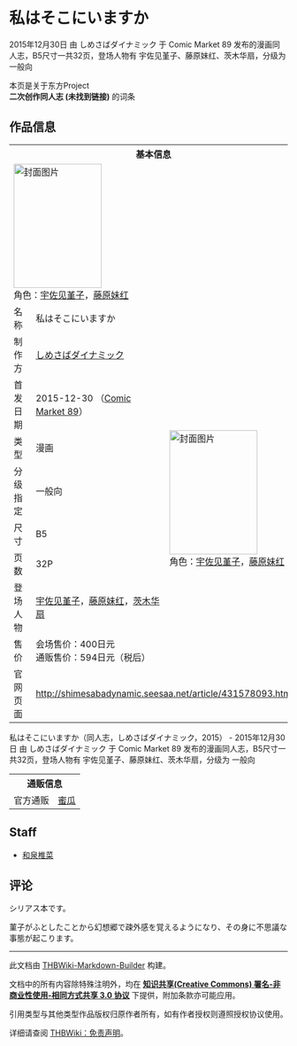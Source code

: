 # 私はそこにいますか

<!-- source html: G:\repos\THBWiki-Markdown-Builder\THBWikiMarkdown\Temp\main\4\45\ns0%3A%E7%A7%81%E3%81%AF%E3%81%9D%E3%81%93%E3%81%AB%E3%81%84%E3%81%BE%E3%81%99%E3%81%8B.html -->

2015年12月30日 由 しめさばダイナミック 于 Comic Market 89 发布的漫画同人志，B5尺寸一共32页，登场人物有 宇佐见堇子、藤原妹红、茨木华扇，分级为 一般向

本页是关于东方Project  
 **二次创作同人志 (未找到链接)** 的词条

## 作品信息

<table><tbody><tr><th colspan="3">基本信息</th></tr><tr><td class="cover-artwork-mobile" colspan="2"><a href="./文件-私はそこにいますか封面.jpg.md" class="image" title="封面图片"><img alt="封面图片" src="https://upload.thwiki.cc/thumb/6/6f/%E7%A7%81%E3%81%AF%E3%81%9D%E3%81%93%E3%81%AB%E3%81%84%E3%81%BE%E3%81%99%E3%81%8B%E5%B0%81%E9%9D%A2.jpg/159px-%E7%A7%81%E3%81%AF%E3%81%9D%E3%81%93%E3%81%AB%E3%81%84%E3%81%BE%E3%81%99%E3%81%8B%E5%B0%81%E9%9D%A2.jpg" decoding="async" loading="lazy" width="159" height="224" srcset="https://upload.thwiki.cc/thumb/6/6f/%E7%A7%81%E3%81%AF%E3%81%9D%E3%81%93%E3%81%AB%E3%81%84%E3%81%BE%E3%81%99%E3%81%8B%E5%B0%81%E9%9D%A2.jpg/238px-%E7%A7%81%E3%81%AF%E3%81%9D%E3%81%93%E3%81%AB%E3%81%84%E3%81%BE%E3%81%99%E3%81%8B%E5%B0%81%E9%9D%A2.jpg 1.5x, https://upload.thwiki.cc/thumb/6/6f/%E7%A7%81%E3%81%AF%E3%81%9D%E3%81%93%E3%81%AB%E3%81%84%E3%81%BE%E3%81%99%E3%81%8B%E5%B0%81%E9%9D%A2.jpg/317px-%E7%A7%81%E3%81%AF%E3%81%9D%E3%81%93%E3%81%AB%E3%81%84%E3%81%BE%E3%81%99%E3%81%8B%E5%B0%81%E9%9D%A2.jpg 2x" data-file-width="450" data-file-height="635"></a><div class="cover-char">角色：<a href="./宇佐见堇子.md" title="宇佐见堇子">宇佐见堇子</a>，<a href="./藤原妹红.md" title="藤原妹红">藤原妹红</a></div></td>
</tr><tr><td class="label">名称</td><td colspan="2"> 私はそこにいますか </td></tr><tr><td class="label">制作方</td><td><a href="./しめさばダイナミック.md" title="しめさばダイナミック">しめさばダイナミック</a></td><td class="cover-artwork" rowspan="8" style="min-width:224px;"><a href="./文件-私はそこにいますか封面.jpg.md" class="image" title="封面图片"><img alt="封面图片" src="https://upload.thwiki.cc/thumb/6/6f/%E7%A7%81%E3%81%AF%E3%81%9D%E3%81%93%E3%81%AB%E3%81%84%E3%81%BE%E3%81%99%E3%81%8B%E5%B0%81%E9%9D%A2.jpg/159px-%E7%A7%81%E3%81%AF%E3%81%9D%E3%81%93%E3%81%AB%E3%81%84%E3%81%BE%E3%81%99%E3%81%8B%E5%B0%81%E9%9D%A2.jpg" decoding="async" loading="lazy" width="159" height="224" srcset="https://upload.thwiki.cc/thumb/6/6f/%E7%A7%81%E3%81%AF%E3%81%9D%E3%81%93%E3%81%AB%E3%81%84%E3%81%BE%E3%81%99%E3%81%8B%E5%B0%81%E9%9D%A2.jpg/238px-%E7%A7%81%E3%81%AF%E3%81%9D%E3%81%93%E3%81%AB%E3%81%84%E3%81%BE%E3%81%99%E3%81%8B%E5%B0%81%E9%9D%A2.jpg 1.5x, https://upload.thwiki.cc/thumb/6/6f/%E7%A7%81%E3%81%AF%E3%81%9D%E3%81%93%E3%81%AB%E3%81%84%E3%81%BE%E3%81%99%E3%81%8B%E5%B0%81%E9%9D%A2.jpg/317px-%E7%A7%81%E3%81%AF%E3%81%9D%E3%81%93%E3%81%AB%E3%81%84%E3%81%BE%E3%81%99%E3%81%8B%E5%B0%81%E9%9D%A2.jpg 2x" data-file-width="450" data-file-height="635"></a><div class="cover-char">角色：<a href="./宇佐见堇子.md" title="宇佐见堇子">宇佐见堇子</a>，<a href="./藤原妹红.md" title="藤原妹红">藤原妹红</a></div></td>
</tr><tr><td class="label">首发日期</td><td>2015-12-30&#160;（<a href="/展会作品列表?e=Comic+Market%2389">Comic Market 89</a>）</td></tr><tr><td class="label">类型</td><td>漫画</td></tr><tr><td class="label">分级指定</td><td>一般向</td></tr><tr><td class="label">尺寸</td><td>B5</td></tr><tr><td class="label">页数</td><td>32P</td></tr><tr><td class="label">登场人物</td><td><a href="./宇佐见堇子.md" title="宇佐见堇子">宇佐见堇子</a>，<a href="./藤原妹红.md" title="藤原妹红">藤原妹红</a>，<a href="./茨木华扇.md" title="茨木华扇">茨木华扇</a></td></tr><tr><td class="label">售价</td><td>会场售价：400日元<br>通贩售价：594日元（税后）</td></tr>
<tr><td class="label">官网页面</td><td colspan="2"><a rel="nofollow" class="external free" href="http://shimesabadynamic.seesaa.net/article/431578093.html">http://shimesabadynamic.seesaa.net/article/431578093.html</a></td></tr></tbody></table>

私はそこにいますか（同人志，しめさばダイナミック，2015） - 2015年12月30日 由 しめさばダイナミック 于 Comic Market 89 发布的漫画同人志，B5尺寸一共32页，登场人物有 宇佐见堇子、藤原妹红、茨木华扇，分级为 一般向

<table><tbody><tr><th colspan="3">通贩信息</th></tr><tr><td class="label">官方通贩</td><td colspan="2"><a rel="nofollow" class="external text" href="https://www.melonbooks.co.jp/detail/detail.php?product_id=149048">蜜瓜</a></td></tr></tbody></table>



## Staff
- [和泉椎菜](./和泉椎菜.md)


## 评论

  
シリアス本です。  

菫子がふとしたことから幻想郷で疎外感を覚えるようになり、その身に不思議な事態が起こります。
  


  
  

  





---

此文档由 [THBWiki-Markdown-Builder](https://github.com/Delsin-Yu/THBWiki-Markdown-Builder) 构建。

文档中的所有内容除特殊注明外，均在 [**知识共享(Creative Commons) 署名-非商业性使用-相同方式共享 3.0 协议**](https://creativecommons.org/licenses/by-sa/3.0/deed.zh-hans) 下提供，附加条款亦可能应用。

引用类型与其他类型作品版权归原作者所有，如有作者授权则遵照授权协议使用。

详细请查阅 [THBWiki：免责声明](https://thbwiki.cc/THBWiki:%E5%85%8D%E8%B4%A3%E5%A3%B0%E6%98%8E)。

